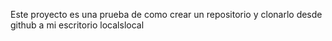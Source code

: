Este proyecto es una prueba de como crear un repositorio y clonarlo desde github a mi escritorio localslocal 
